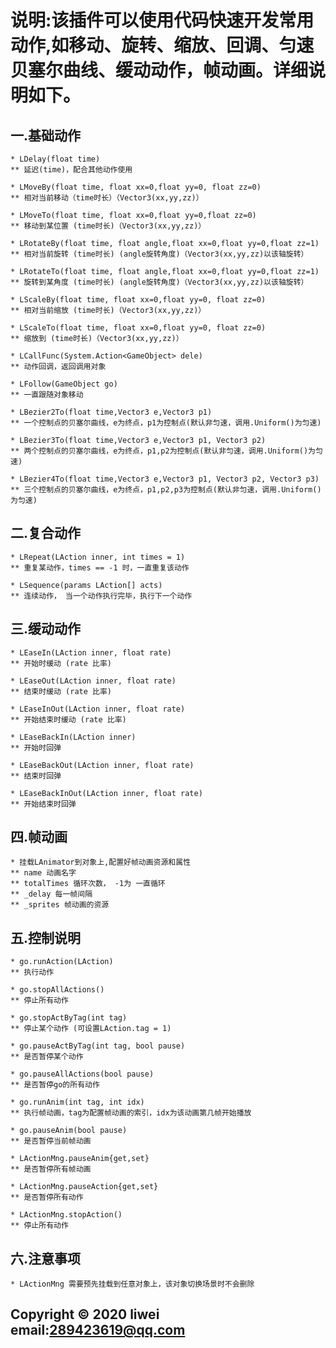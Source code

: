 # 说明:该插件可以使用代码快速开发常用动作,如移动、旋转、缩放、回调、匀速贝塞尔曲线、缓动动作，帧动画。详细说明如下。

## 一.基础动作
    * LDelay(float time) 
    ** 延迟(time)，配合其他动作使用

    * LMoveBy(float time, float xx=0,float yy=0, float zz=0)
    ** 相对当前移动（time时长）（Vector3(xx,yy,zz)）

    * LMoveTo(float time, float xx=0,float yy=0,float zz=0)
    ** 移动到某位置 (time时长)（Vector3(xx,yy,zz)）
    
    * LRotateBy(float time, float angle,float xx=0,float yy=0,float zz=1)
    ** 相对当前旋转 (time时长) (angle旋转角度)（Vector3(xx,yy,zz)以该轴旋转）

    * LRotateTo(float time, float angle,float xx=0,float yy=0,float zz=1)
    ** 旋转到某角度 (time时长) (angle旋转角度)（Vector3(xx,yy,zz)以该轴旋转）
    
    * LScaleBy(float time, float xx=0,float yy=0, float zz=0)
    ** 相对当前缩放 (time时长)（Vector3(xx,yy,zz)）

    * LScaleTo(float time, float xx=0,float yy=0, float zz=0)
    ** 缩放到 (time时长)（Vector3(xx,yy,zz)）

    * LCallFunc(System.Action<GameObject> dele)
    ** 动作回调，返回调用对象

    * LFollow(GameObject go)
    ** 一直跟随对象移动

    * LBezier2To(float time,Vector3 e,Vector3 p1)
    ** 一个控制点的贝塞尔曲线，e为终点，p1为控制点(默认非匀速，调用.Uniform()为匀速)

    * LBezier3To(float time,Vector3 e,Vector3 p1, Vector3 p2)
    ** 两个控制点的贝塞尔曲线，e为终点，p1,p2为控制点(默认非匀速，调用.Uniform()为匀速)

    * LBezier4To(float time,Vector3 e,Vector3 p1, Vector3 p2, Vector3 p3)
    ** 三个控制点的贝塞尔曲线，e为终点，p1,p2,p3为控制点(默认非匀速，调用.Uniform()为匀速)

## 二.复合动作
    * LRepeat(LAction inner, int times = 1)
    ** 重复某动作，times == -1 时，一直重复该动作

    * LSequence(params LAction[] acts)
    ** 连续动作， 当一个动作执行完毕，执行下一个动作

## 三.缓动动作
    * LEaseIn(LAction inner, float rate)
    ** 开始时缓动 (rate 比率)

    * LEaseOut(LAction inner, float rate)
    ** 结束时缓动 (rate 比率)

    * LEaseInOut(LAction inner, float rate)
    ** 开始结束时缓动 (rate 比率)

    * LEaseBackIn(LAction inner)
    ** 开始时回弹

    * LEaseBackOut(LAction inner, float rate)
    ** 结束时回弹

    * LEaseBackInOut(LAction inner, float rate)
    ** 开始结束时回弹

## 四.帧动画
    * 挂载LAnimator到对象上,配置好帧动画资源和属性
    ** name 动画名字
    ** totalTimes 循环次数， -1为 一直循环
    ** _delay 每一帧间隔
    ** _sprites 帧动画的资源

## 五.控制说明
    * go.runAction(LAction)  
    ** 执行动作

    * go.stopAllActions()    
    ** 停止所有动作

    * go.stopActByTag(int tag) 
    ** 停止某个动作 (可设置LAction.tag = 1)

    * go.pauseActByTag(int tag, bool pause) 
    ** 是否暂停某个动作

    * go.pauseAllActions(bool pause) 
    ** 是否暂停go的所有动作

    * go.runAnim(int tag, int idx)
    ** 执行帧动画，tag为配置帧动画的索引，idx为该动画第几帧开始播放

    * go.pauseAnim(bool pause)
    ** 是否暂停当前帧动画

    * LActionMng.pauseAnim{get,set}
    ** 是否暂停所有帧动画

    * LActionMng.pauseAction{get,set}
    ** 是否暂停所有动作

    * LActionMng.stopAction()
    ** 停止所有动作

## 六.注意事项
    * LActionMng 需要预先挂载到任意对象上，该对象切换场景时不会删除

## Copyright © 2020 liwei   email:289423619@qq.com